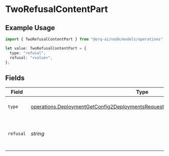 # TwoRefusalContentPart

## Example Usage

```typescript
import { TwoRefusalContentPart } from "@orq-ai/node/models/operations";

let value: TwoRefusalContentPart = {
  type: "refusal",
  refusal: "<value>",
};
```

## Fields

| Field                                                                                                                                                                                | Type                                                                                                                                                                                 | Required                                                                                                                                                                             | Description                                                                                                                                                                          |
| ------------------------------------------------------------------------------------------------------------------------------------------------------------------------------------ | ------------------------------------------------------------------------------------------------------------------------------------------------------------------------------------ | ------------------------------------------------------------------------------------------------------------------------------------------------------------------------------------ | ------------------------------------------------------------------------------------------------------------------------------------------------------------------------------------ |
| `type`                                                                                                                                                                               | [operations.DeploymentGetConfig2DeploymentsRequestRequestBodyMessages4ContentType](../../models/operations/deploymentgetconfig2deploymentsrequestrequestbodymessages4contenttype.md) | :heavy_check_mark:                                                                                                                                                                   | The type of the content part.                                                                                                                                                        |
| `refusal`                                                                                                                                                                            | *string*                                                                                                                                                                             | :heavy_check_mark:                                                                                                                                                                   | The refusal message generated by the model.                                                                                                                                          |